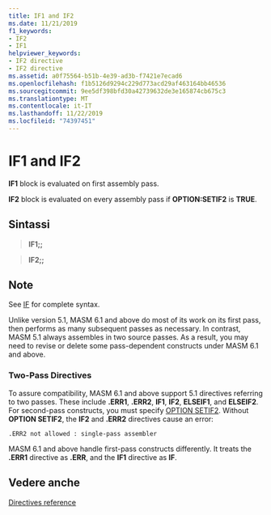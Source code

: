 ```yaml
---
title: IF1 and IF2
ms.date: 11/21/2019
f1_keywords:
- IF2
- IF1
helpviewer_keywords:
- IF2 directive
- IF2 directive
ms.assetid: a0f75564-b51b-4e39-ad3b-f7421e7ecad6
ms.openlocfilehash: f1b5126d9294c229d773acd29af463164bb46536
ms.sourcegitcommit: 9ee5df398bfd30a42739632de3e165874cb675c3
ms.translationtype: MT
ms.contentlocale: it-IT
ms.lasthandoff: 11/22/2019
ms.locfileid: "74397451"
---
```

# <a name="if1-and-if2"></a>IF1 and IF2

**IF1** block is evaluated on first assembly pass.

**IF2** block is evaluated on every assembly pass if **OPTION:SETIF2** is **TRUE**.

## <a name="syntax"></a>Sintassi

> **IF1;;**

> **IF2;;**

## <a name="remarks"></a>Note

See [IF](../../assembler/masm/if-masm.md) for complete syntax.

Unlike version 5.1, MASM 6.1 and above do most of its work on its first pass, then performs as many subsequent passes as necessary. In contrast, MASM 5.1 always assembles in two source passes. As a result, you may need to revise or delete some pass-dependent constructs under MASM 6.1 and above.

### <a name="two-pass-directives"></a>Two-Pass Directives

To assure compatibility, MASM 6.1 and above support 5.1 directives referring to two passes. These include **.ERR1**, **.ERR2**, **IF1**, **IF2**, **ELSEIF1**, and **ELSEIF2**. For second-pass constructs, you must specify [OPTION SETIF2](option-masm.md). Without **OPTION SETIF2**, the **IF2** and **.ERR2** directives cause an error:

```output
.ERR2 not allowed : single-pass assembler
```

MASM 6.1 and above handle first-pass constructs differently. It treats the **.ERR1** directive as **.ERR**, and the **IF1** directive as **IF**.

## <a name="see-also"></a>Vedere anche

[Directives reference](directives-reference.md)
